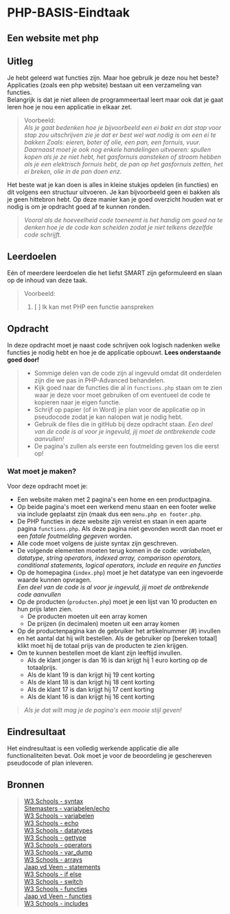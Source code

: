 # PHP-BASIS-Eindtaak

## Een website met php
## Uitleg

Je hebt geleerd wat functies zijn. Maar hoe gebruik je deze nou het beste?  
Applicaties (zoals een php website) bestaan uit een verzameling van functies.  
Belangrijk is dat je niet alleen de programmeertaal leert maar ook dat je gaat leren hoe je nou een applicatie in elkaar zet.
>
>Voorbeeld:  
>_Als je gaat bedenken hoe je bijvoorbeeld een ei bakt en dat stap voor stap zou uitschrijven zie je dat er best wel wat nodig is om een ei te bakken Zoals: eieren, boter of olie, een pan, een fornuis, vuur. Daarnaast moet je ook nog enkele handelingen uitvoeren: spullen kopen als je ze niet hebt, het gasfornuis aansteken of stroom hebben als je een elektrisch fornuis hebt, de pan op het gasfornuis zetten, het ei breken, olie in de pan doen enz._
>
Het beste wat je kan doen is alles in kleine stukjes opdelen (in functies) en dit volgens een structuur uitvoeren. Je kan bijvoorbeeld geen ei bakken als je geen hittebron hebt. Op deze manier kan je goed overzicht houden wat er nodig is om je opdracht goed af te kunnen ronden.
>
>_Vooral als de hoeveelheid code toeneemt is het handig om goed na te denken hoe je de code kan scheiden zodat je niet telkens dezelfde code schrijft._
>  
## Leerdoelen

Eén of meerdere leerdoelen die het liefst SMART zijn geformuleerd en slaan op de inhoud van deze taak.  
> Voorbeeld:
>
> 1. [ ] Ik kan met PHP een functie aanspreken

## Opdracht
In deze opdracht moet je naast code schrijven ook logisch nadenken welke functies je nodig hebt en hoe je de applicatie opbouwt. **Lees onderstaande goed door!**
> 
>* Sommige delen van de code zijn al ingevuld omdat dit onderdelen zijn die we pas in PHP-Advanced behandelen. 
>* Kijk goed naar de functies die al in `functions.php` staan om te zien waar je deze voor moet gebruiken of om eventueel de code te kopieren naar je eigen functie.
>* Schrijf op papier (of in Word) je plan voor de applicatie op in pseudocode zodat je kan nalopen wat je nodig hebt.
>* Gebruik de files die in gitHub bij deze opdracht staan. _Een deel van de code is al voor je ingevuld, jij moet de ontbrekende code aanvullen!_ 
>* De pagina's zullen als eerste een foutmelding geven los die eerst op! 

### Wat moet je maken?
Voor deze opdracht moet je: 
* Een website maken met 2 pagina's een home en een productpagina. 
* Op beide pagina's moet een werkend menu staan en een footer welke via include geplaatst zijn (maak dus een `menu.php en footer.php`.
* De PHP functies in deze website zijn vereist en staan in een aparte pagina `functions.php`. Als deze pagina niet gevonden wordt dan moet er een _fatale foutmelding gegeven_ worden.
* Alle code moet volgens de juiste syntax zijn geschreven.
* De volgende elementen moeten terug komen in de code: _variabelen, datatype, string operators, indexed array, comparison operators, conditional statements, logical operators, include en require en functies_
* Op de homepagina (`index.php`) moet je het datatype van een ingevoerde waarde kunnen opvragen.  
_Een deel van de code is al voor je ingevuld, jij moet de ontbrekende code aanvullen_ 
* Op de producten (`producten.php`) moet je een lijst van 10 producten en hun prijs laten zien.
  * De producten moeten uit een array komen
  * De prijzen (in decimalen) moeten uit een array komen 
* Op de productenpagina kan de gebruiker het artikelnummer (#) invullen en het aantal dat hij wilt bestellen. Als de gebruiker op [bereken totaal] klikt moet hij de totaal prijs van de producten te zien krijgen.
* Om te kunnen bestellen moet de klant zijn leeftijd invullen.
  * Als de klant jonger is dan 16 is dan krijgt hij 1 euro korting op de totaalprijs.
  * Als de klant 19 is dan krijgt hij 19 cent korting
  * Als de klant 18 is dan krijgt hij 18 cent korting
  * Als de klant 17 is dan krijgt hij 17 cent korting
  * Als de klant 16 is dan krijgt hij 16 cent korting 
>
>_Als je dat wilt mag je de pagina's een mooie stijl geven!_

## Eindresultaat
Het eindresultaat is een volledig werkende applicatie die alle functionaliteiten bevat. Ook moet je voor de beoordeling je geschereven pseudocode of plan inleveren.

## Bronnen
>[W3 Schools - syntax](https://www.w3schools.com/PHP/php_syntax.asp)  
>[Sitemasters - variabelen/echo](http://www.sitemasters.be/tutorials/1/1/3/PHP/Variabelen_in_PHP#wat)  
>[W3 Schools - variabelen](https://www.w3schools.com/php/php_variables.asp)  
>[W3 Schools - echo](https://www.w3schools.com/php/php_echo_print.asp)  
>[W3 Schools - datatypes](https://www.w3schools.com/PHP/php_datatypes.asp)  
>[W3 Schools - gettype](https://www.w3schools.com/php/func_var_gettype.asp)  
>[W3 Schools - operators](https://www.w3schools.com/php/php_operators.asp)  
>[W3 Schools - var_dump](https://www.w3schools.com/php/func_var_var_dump.asp)  
>[W3 Schools - arrays](https://www.w3schools.com/PHP/php_arrays.asp)  
>[Jaap vd Veen - statements](https://phpbasis.jaapvdveen.nl/basiscursus-php/les-2-inleiding-statements/)    
>[W3 Schools - if else](https://www.w3schools.com/php/php_if_else.asp)  
>[W3 Schools - switch](https://www.w3schools.com/php/php_switch.asp)  
> [W3 Schools - functies](https://www.w3schools.com/php/php_functions.asp)  
> [Jaap vd Veen - functies](https://phpbasis.jaapvdveen.nl/basiscursus-php/les-3-inleiding-functies/)  
>[W3 Schools - includes](https://www.w3schools.com/php/php_includes.asp) 
